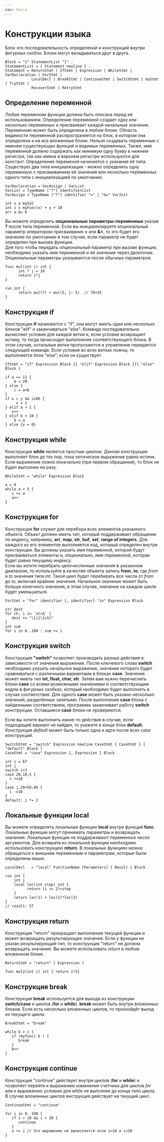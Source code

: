 ```yaml
---
nav: tocru
---
```


# Конструкции языка

Блок это последовательность определений и конструкций внутри фигурных скобок. Блоки могут вкладываться друг в друга.

```text
Block = "{" StatementList "}" .
StatementList = { Statement newline } .
Statement = ReturnStmt | IfStmt | Expression | WhileStmt | VarDeclaration | ForStmt | 
            LocalDecl | BreakStmt | ContinueStmt | SwitchStmt | GoStmt | TryStmt | 
            RecoverStmt | RetryStmt
```

## Определение переменной

Любая переменная функции должна быть описана перед её использованием. Определение переменной создает одну или несколько переменных и присваивает каждой начальные значения. Переменная может быть определена в любом блоке. Область видимости переменной распространяется на блок, в котором она определена и на все вложенные блоки. Нельзя создавать переменные с именем существующих функций и видимых переменных. Также, имя переменной должно содержать как минимум одну букву в нижнем регистре, так как имена в верхнем регистре используются для констант. Определение переменой начинается с указания её типа. Существует два типа инициализации - можно определить одну переменную с присваиванием ей значения или несколько переменных одного типа с инициализацией по умолчанию.

```text
VarDeclaration = VarAssign | VarList
VarList = TypeName ["?"] IdentifierList
VarAssign = TypeName ["?"] identifier "=" | "&=" VarInit
```

```text
int x y myVal
int z = myFunc(x) + y + 10
arr a &= b
```

Вы можете определить **опциональные параметры-переменные** указав **?** после типа переменной. Если вы инициализируете опциональный параметр оператором присваивания **=** или **&=**, то это будет его значение по умолчанию в том случае, если параметр не будет определен при вызове функции.  
Для того чтобы передать опциональный параметр при вызове функции, необходимо указать имя переменной и её значение через двоеточие. Опциональные параметры указываются после обычных параметров.

```text
func mul(int i) int {
      int ? j = 10
      return i*j
}

run int {
      return mul(7) + mul(5, j: 5)  // 70+25
}
```

## Конструкция if

Конструкции **if** начинаются с "if", они могут иметь один или несколько блоков "elif" и заканчиваться "else". Команда последовательно вычисляет условие для каждой ветки и, если условие возвращает истину, то тогда происходит выполнение соответствующего блока. В этом случае, остальные ветки пропускаются и управление передается следующей команде. Если условия во всех ветках ложны, то выполняется блок "else", если он существует.

```text
IfStmt = "if" Expression Block [{ "elif" Expression Block }][ "else" Block ]
```

```text
if a == 11 {
    b = 20
} else {
    c = a+b
}
if x > y && isOK { 
     x = 1 
} elif a > 1 {
   x++
} elif b < 10 {
    b = a
} else {x = 0}
```

## Конструкция while

Конструкция **while** является простым циклом. Данная конструкция выполняет блок до тех пор, пока логическое выражение равно истине. Если выражение ложно изначально \(при первом обращении\), то блок не будет выполнен ни разу.

```text
WhileStmt = "while" Expression Block
```

```text
a = 0
while a < 5 {
   с += a
   a++
}
```

## Конструкция for

Конструкция **for** служит для перебора всех элементов указанного объекта. Объект должен иметь тип, который поддерживает обращение по индексу, например, **arr**, **map**, **str**, **buf**, **set**, **range of integers**. Для каждого из его элементов выполняется код, который определен внутри конструкции. Вы должны указать имя переменной, которой будут присваиваться элементы и, опционально, имя переменной, которая будет равна текущему индексу.  
Если вы хотите перебрать целочисленные значения в указанном диапазоне, то используйте в качестве объекта запись **from..to**, где _from_ и _to_ значения типа _int_. Такой цикл будет перебирать все числа от _from_ до _to_, включая крайние значения. Начальное значение может быть больше конечного значения, в этом случае, значение на каждом цикле будет уменьшаться.

```text
ForStmt = "for" identifier [, identifier] "in" Expression Block
```

```text
str dest
for ch, i in `strΔ` {
   dest += "\{i}\{ch}"
}
int sum
for i in 0..100 : sum += i
```

## Конструкция switch

Конструкция **"switch"** позволяет производить разные действия в зависимости от значения выражения. После ключевого слова **switch** необходимо указать начальное выражение, значение которого будет сравниваться с различными вариантами в блоках **case**. Значение может иметь тип **int, float, char, str**. Затем вам нужно перечислить блоки **case** со всеми возможными значениями и соответствующим кодом в фигурных скобках, который необходимо будет выполнить в случае соответствия. Для одного **case** может быть указано несколько значений, разделённых запятыми. После выполнения **case** блока с найденными соответствием, программа заканчивает работу **switch** конструкции. Оставшиеся **case** блоки не проверяются.

Если вы хотите выполнить какие-то действия в случае, если подходящий вариант не найден, то укажите в конце блок **default**. Конструкция _default_ может быть только одна и идти после всех _case_ конструкций.

```text
SwitchStmt = "switch" Expression newline CaseStmt { CaseStmt } [ "default" Block ]
CaseStmt = "case" Expression {, Expression } Block
```

```text
int i = 67
int j
switch i+3 
case 20,10,5 {
  i +=10
}
case j,20+50,80 {
  i -=10
}
default: i *= 2
```

## Локальные функции local

Вы можете определять локальные функции **local** внутри функций **func**. Локальные функции могут принимать параметры и возвращать значения. Локальные функции не поддерживают переменное число аргументов. Для возврата из локальной функции необходимо использовать конструкцию **return**. В локальных функциях можно обращаться к внешним переменным и параметрам, которые были определены выше.

```text
LocalDecl   = "local" FunctionName [Parameters] [ Result ] Block
```

```text
run int {
    int i
    local loc(int step) int {
          return (i += 2)+step
    }
    return loc(1) + loc(2)*loc(3)
} 
// result: 57
```

## Конструкция return

Конструкция "return" прекращает выполнение текущей функции и может возвращать результирующее значение. Если у функции не указан результирующий тип, то конструкция "return" не должна возвращать значение. Вы можете использовать _return_ в любом вложенном блоке.

```text
ReturnStmt = "return" [ Expression ]
```

```text
func mul2(int i) int { return i*2}
```

## Конструкция break

Конструкция **break** используется для выхода из конструкции **switch/case** и циклов \(**for** и **while**\). **break** может быть внутри вложенных блоков. Если есть несколько вложенных циклов, то произойдёт выход из текущего цикла.

```text
BreakStmt = "break"
```

```text
while b > c {
   if !myfunc( b ) {
      break   
   }
   b++
}
```

## Конструкция continue

Конструкция "continue" действует внутри циклов \(**for** и **while**\) и позволяет перейти к выражению изменения счетчика для циклов _for_ или к выражению условию для _while_ не выполняя до конца тело цикла. В случае вложенных циклов инструкция действует на текущий цикл .

```text
ContinueStmt = "continue"
```

```text
for i in 0..100 {
   if i > 10 && i < 20 {
      continue 
   }
   a += i // Это выражение не вычисляется если i>10 и i<20
}
```

